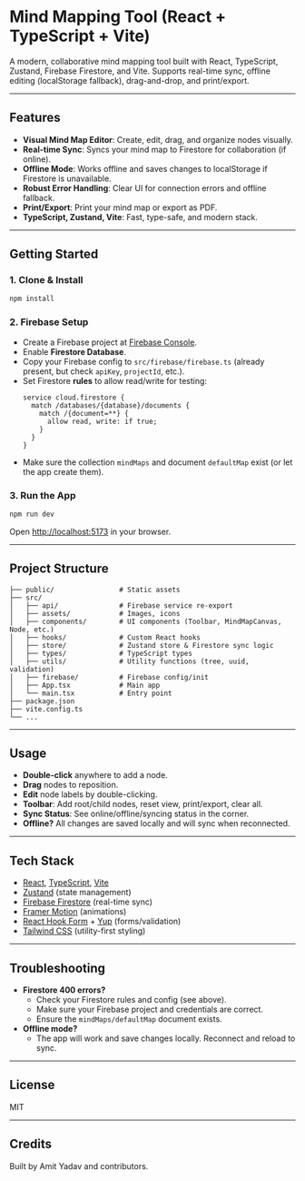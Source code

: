 # Mind Mapping Tool (React + TypeScript + Vite)

A modern, collaborative mind mapping tool built with React, TypeScript, Zustand, Firebase Firestore, and Vite. Supports real-time sync, offline editing (localStorage fallback), drag-and-drop, and print/export.

---

## Features
- **Visual Mind Map Editor**: Create, edit, drag, and organize nodes visually.
- **Real-time Sync**: Syncs your mind map to Firestore for collaboration (if online).
- **Offline Mode**: Works offline and saves changes to localStorage if Firestore is unavailable.
- **Robust Error Handling**: Clear UI for connection errors and offline fallback.
- **Print/Export**: Print your mind map or export as PDF.
- **TypeScript, Zustand, Vite**: Fast, type-safe, and modern stack.

---

## Getting Started

### 1. Clone & Install
```bash
npm install
```

### 2. Firebase Setup
- Create a Firebase project at [Firebase Console](https://console.firebase.google.com/).
- Enable **Firestore Database**.
- Copy your Firebase config to `src/firebase/firebase.ts` (already present, but check `apiKey`, `projectId`, etc.).
- Set Firestore **rules** to allow read/write for testing:
  ```
  service cloud.firestore {
    match /databases/{database}/documents {
      match /{document=**} {
        allow read, write: if true;
      }
    }
  }
  ```
- Make sure the collection `mindMaps` and document `defaultMap` exist (or let the app create them).

### 3. Run the App
```bash
npm run dev
```
Open [http://localhost:5173](http://localhost:5173) in your browser.

---

## Project Structure
```
├── public/                # Static assets
├── src/
│   ├── api/               # Firebase service re-export
│   ├── assets/            # Images, icons
│   ├── components/        # UI components (Toolbar, MindMapCanvas, Node, etc.)
│   ├── hooks/             # Custom React hooks
│   ├── store/             # Zustand store & Firestore sync logic
│   ├── types/             # TypeScript types
│   ├── utils/             # Utility functions (tree, uuid, validation)
│   ├── firebase/          # Firebase config/init
│   ├── App.tsx            # Main app
│   └── main.tsx           # Entry point
├── package.json
├── vite.config.ts
└── ...
```

---

## Usage
- **Double-click** anywhere to add a node.
- **Drag** nodes to reposition.
- **Edit** node labels by double-clicking.
- **Toolbar**: Add root/child nodes, reset view, print/export, clear all.
- **Sync Status**: See online/offline/syncing status in the corner.
- **Offline?** All changes are saved locally and will sync when reconnected.

---

## Tech Stack
- [React](https://react.dev/), [TypeScript](https://www.typescriptlang.org/), [Vite](https://vitejs.dev/)
- [Zustand](https://zustand-demo.pmnd.rs/) (state management)
- [Firebase Firestore](https://firebase.google.com/docs/firestore) (real-time sync)
- [Framer Motion](https://www.framer.com/motion/) (animations)
- [React Hook Form](https://react-hook-form.com/) + [Yup](https://github.com/jquense/yup) (forms/validation)
- [Tailwind CSS](https://tailwindcss.com/) (utility-first styling)

---

## Troubleshooting
- **Firestore 400 errors?**
  - Check your Firestore rules and config (see above).
  - Make sure your Firebase project and credentials are correct.
  - Ensure the `mindMaps/defaultMap` document exists.
- **Offline mode?**
  - The app will work and save changes locally. Reconnect and reload to sync.

---

## License
MIT

---

## Credits
Built by Amit Yadav and contributors.

